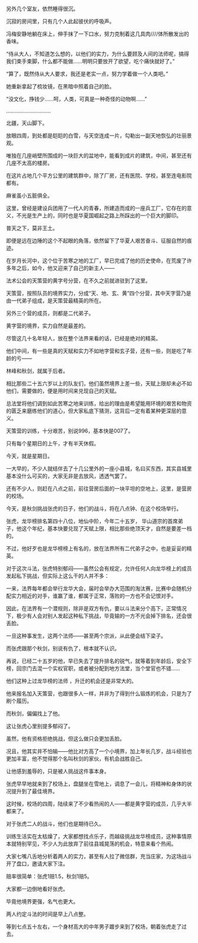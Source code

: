 另外几个室友，依然睡得很沉。

沉寂的房间里，只有几个人此起彼伏的呼吸声。

冯梅安静地躺在床上，伸手抹了一下口水，努力克制着这几具肉////体所散发出的香味。

“侍从大人，不知道怎么想的，以他们的实力，为什么要顾及人间的法师呢，搞得我们束手束脚，什么都不能做……明明只要放开了欲望，吃个痛快就好了。”

“算了，既然侍从大人要求，我还是老实一点，努力学着做一个人类吧。”

她重新拿起了梳妆镜，在黑暗中照着自己的脸。

“没文化，挣钱少……呵，人类，可真是一种奇怪的动物啊……”

…………………………

北疆，天山脚下。

放眼四周，到处都是皑皑的白雪，与天空连成一片，勾勒出一副天地恢弘的壮丽景观。

唯独在几座峭壁所围成的一块巨大的盆地中，能看到成片的建筑，中间，甚至还有几座不太高的楼房。

在这片占地几个平方公里的建筑群中，除了厂房，还有医院、学校，甚至连电影院都有。

麻雀虽小五脏俱全。

这里，曾经是建设兵团用了一代人的青春，所建造而成的一座兵工厂，它存在的意义，不光是生产上的，同时也是华夏国崛起之路上所踩出的一个巨大的脚印。

普天之下，莫非王土。

即便是远在边陲的这个不起眼的角落，依然留下了华夏人艰苦奋斗、征服自然的痕迹。

在岁月长河中，这个位于苦寒之地的工厂，早已完成了他的历史使命，在荒废了许多年之后，如今，他又迎来了自己的新主人——

法术公会的天策营的黄字号分营，在不久之前就进驻到了这里。

天策营，按照队员的境界实力，分成“天、地、玄、黄”四个分营，其中天字营乃是由一代弟子组成，是天策营最精英的所在。

另外三个营的成员，则都是二代弟子。

黄字营的境界，实力自然是最差的。

尽管这几十名年轻人，放在整个法界来看的话，已经是绝对的精英。

他们中间，有一些是真的天赋和实力不如地字营和玄子营，还有一些，则是吃了年龄的亏——

林峰和秋剑，就属于后者。

相比那些二十五六岁以上的队友们，他们虽然境界上差一些，天赋上限却未必不如他们，需要做的，便是用时间来兑现自己的天赋。

总法堂将他们调到如此苦寒之地来训练，给出的理由是希望能用环境的艰苦和物资的匮乏来磨练他们的道心，但大家私底下猜测，这背后一定有着某种更深层的意义。

天策营的训练，十分艰苦，别说996，基本快是007了。

只有每个星期日的上午，才有半天休假。

今天，就是星期日。

一大早的，不少人就结伴去了十几公里外的一座小县城，名曰买东西，其实县城里基本没什么可买的，大家无非是去放风，透透气罢了。

还有不少人，则赶在八点之前，前往营房后面的一块平坦的空地上，这里，是营房的校场。

今天，是秋剑挑战张虎的日子，他们的战斗，将在八点钟、在这个校场举行。

张虎，龙华榜排名第四十八位，地仙中阶，今年二十五岁， 华山道宗的首席弟子，他这个年纪，基本快要兑现了天赋上限，相比那些绝顶天才，自然是要差一档的。

不过，他好歹也是龙华榜榜上有名的，放在法界所有二代弟子之中，也是妥妥的精英。

对于这次斗法，张虎特别郁闷——虽然公会有规定，允许任何人向龙华榜上的成员发起私下挑战，但实际上这么干的人并不多：

一来，法界每年都会举行龙华大会，届时会举办大范围的淘汰赛，比赛中会随机分配实力相近的对手，谁赢了谁，都属于正常，落败的一方也不会记恨对手。

因此，在法界有一个潜规则，除非是双方有仇，要以斗法来分个高下，正常情况下，极少有人会对别人发起这种私下挑战，毕竟输的一方不光会掉下排名，还会很丢脸。

一旦这种事发生，这两个法师——甚至两个宗派，从此便会结下梁子。

而张虎跟那个秋剑，别说有仇了，根本就不认识。

再说，已经二十五岁的他，早已失去了提升排名的锐气，就等着到年龄后，安全下榜，回宗门去混一个实权官职，或者被分配到地方法堂，当个堂官也不错……

他们这种上过龙华榜的法师 ，升迁的机会还是非常大的。

他来报名加入天策营，也跟很多人一样，并非为了得到什么锻炼的机会，只是为了刷个履历。

而秋剑，偏偏找上了他。

这让张虎心里别提多郁闷了。

虽然，他有资格拒绝挑战，但这么做只会更加丢脸。

况且，他其实并不怕输——他比对方高了一个小境界，加上年长几岁，战斗经验也更加丰富，他不觉得那个名叫秋剑的家伙，有机会战胜自己。

让他感到羞辱的，只是被人挑战这件事本身。

张虎早早地就来到了校场上，盘腿坐在雪地上，调息了一会儿，将精神和身体的状况提升到了最佳境界。

这时候，校场的四周，陆续来了不少看热闹的人——都是黄字营的成员，几乎大半都来了。

对于张虎二人的战斗，他们也是期待已久。

训练生活实在太枯燥了，大家都想找点乐子，而越级挑战龙华榜成员，这种事情原本就特别罕见，不少人为此放弃了前往县城晃荡的机会，特意来看个热闹。

大家七嘴八舌地分析着两人的实力，甚至有人拉了微信群，充当庄家，为这场战斗开了盘口，邀请大家下注。

赔率很简单：张虎1赔1.5，秋剑1赔5。

大家都一边倒地看好张虎。

毕竟他境界更强，名气也更大。

两人约定斗法的时间是早上八点整。

等到七点五十左右，一个身材高大的中年男子踱步来到了校场，朝着张虎走了过去。
